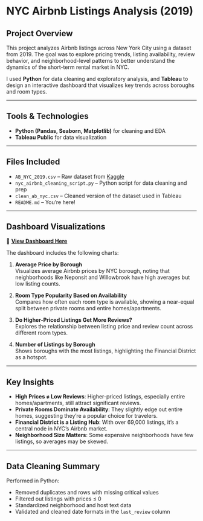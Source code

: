 # NYC Airbnb Listings Analysis (2019)

## Project Overview

This project analyzes Airbnb listings across New York City using a dataset from 2019. The goal was to explore pricing trends, listing availability, review behavior, and neighborhood-level patterns to better understand the dynamics of the short-term rental market in NYC.

I used **Python** for data cleaning and exploratory analysis, and **Tableau** to design an interactive dashboard that visualizes key trends across boroughs and room types.

---

## Tools & Technologies

- **Python (Pandas, Seaborn, Matplotlib)** for cleaning and EDA  
- **Tableau Public** for data visualization  

---

## Files Included

- `AB_NYC_2019.csv` – Raw dataset from [Kaggle](https://www.kaggle.com/dgomonov/new-york-city-airbnb-open-data)
- `nyc_airbnb_cleaning_script.py` – Python script for data cleaning and prep
- `clean_ab_nyc.csv` – Cleaned version of the dataset used in Tableau
- `README.md` – You’re here!

---

## Dashboard Visualizations

🔗 **[View Dashboard Here](https://public.tableau.com/views/NYC_17491894898340/Dashboard1?:language=en-US&:sid=&:redirect=auth&:display_count=n&:origin=viz_share_link)** 

The dashboard includes the following charts:

1. **Average Price by Borough**  
   Visualizes average Airbnb prices by NYC borough, noting that neighborhoods like Neponsit and Willowbrook have high averages but low listing counts.

2. **Room Type Popularity Based on Availability**  
   Compares how often each room type is available, showing a near-equal split between private rooms and entire homes/apartments.

3. **Do Higher-Priced Listings Get More Reviews?**  
   Explores the relationship between listing price and review count across different room types.

4. **Number of Listings by Borough**  
   Shows boroughs with the most listings, highlighting the Financial District as a hotspot.

---

## Key Insights

- **High Prices ≠ Low Reviews**: Higher-priced listings, especially entire homes/apartments, still attract significant reviews.
- **Private Rooms Dominate Availability**: They slightly edge out entire homes, suggesting they’re a popular choice for travelers.
- **Financial District is a Listing Hub**: With over 69,000 listings, it’s a central node in NYC’s Airbnb market.
- **Neighborhood Size Matters**: Some expensive neighborhoods have few listings, so averages may be skewed.

---

## Data Cleaning Summary

Performed in Python:
- Removed duplicates and rows with missing critical values
- Filtered out listings with prices ≤ 0
- Standardized neighborhood and host text data
- Validated and cleaned date formats in the `last_review` column
